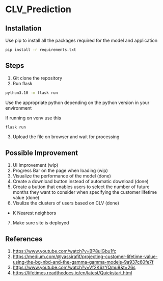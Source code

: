 # CLV_Prediction

## Installation
Use pip to install all the packages required for the model and application
```bash
pip install -r requirements.txt
```

## Steps 
1. Git clone the repository
2. Run flask
```bash
python3.10 -m flask run
```
Use the appropriate python depending on the python version in your environment

If running on venv use this
```bash
flask run
```

3. Upload the file on browser and wait for processing

## Possible Improvement
1. UI Improvement (wip)
2. Progress Bar on the page when loading (wip)
3. Visualize the performance of the model (done)
4. Create a download button instead of automatic download (done)
5. Create a button that enables users to select the number of future months they want to consider when specifying the customer lifetime value (done)
6. Visulize the clusters of users based on CLV (done)
- K Nearest neighbors
7. Make sure site is deployed


## References
1. https://www.youtube.com/watch?v=BP8ulGbu1fc
2. https://medium.com/@yassirafif/projecting-customer-lifetime-value-using-the-bg-nbd-and-the-gamma-gamma-models-9a937c60fe7f
3. https://www.youtube.com/watch?v=Vf2K6zYQmu8&t=26s
4. https://lifetimes.readthedocs.io/en/latest/Quickstart.html


